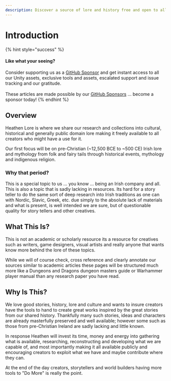 ```yaml
---
description: Discover a source of lore and history free and open to all
---
```


# Introduction

{% hint style="success" %}
#### Like what your seeing?

Consider supporting us as a [GitHub Sponsor](../../become-a-sponsor.md) and get instant access to all our Unity assets, exclusive tools and assets, escalated support and issue tracking and our gratitude.\
\
These articles are made possible by our [GitHub Sponsors](https://github.com/sponsors/heathen-engineering) ... become a sponsor today!
{% endhint %}

## Overview

Heathen Lore is where we share our research and collections into cultural, historical and generally public domain lore making it freely available to all creators who might have a use for it.

Our first focus will be on pre-Christian (\~12,500 BCE to \~500 CE) Irish lore and mythology from folk and fairy tails through historical events, mythology and indigenous religion.

### Why that period?

This is a special topic to us … you know … being an Irish company and all. This is also a topic that is sadly lacking in resources. Its hard for a story teller to do the same sort of deep research into Irish traditions as one can with Nordic, Slavic, Greek, etc. due simply to the absolute lack of materials and what is present, is well intended we are sure, but of questionable quality for story tellers and other creatives.

## What This Is?

This is not an academic or scholarly resource its a resource for creatives such as writers, game designers, visual artists and really anyone that wants know more behind the lore of these topics.

While we will of course check, cross reference and clearly annotate our sources similar to academic articles these pages will be structured much more like a Dungeons and Dragons dungeon masters guide or Warhammer player manual than any research paper you have read.

## Why Is This?

We love good stories, history, lore and culture and wants to insure creators have the tools to hand to create great works inspired by the great stories from our shared history. Thankfully many such stories, ideas and characters are already masterfully preserved and well available; however some such as those from pre-Christian Ireland are sadly lacking and little known.&#x20;

In response Heathen will invest its time, money and energy into gathering what is available, researching, reconstructing and developing what we are capable of, and most importantly making it all available publicly and encouraging creators to exploit what we have and maybe contribute where they can.

At the end of the day creators, storytellers and world builders having more tools to "Do More" is really the point.
